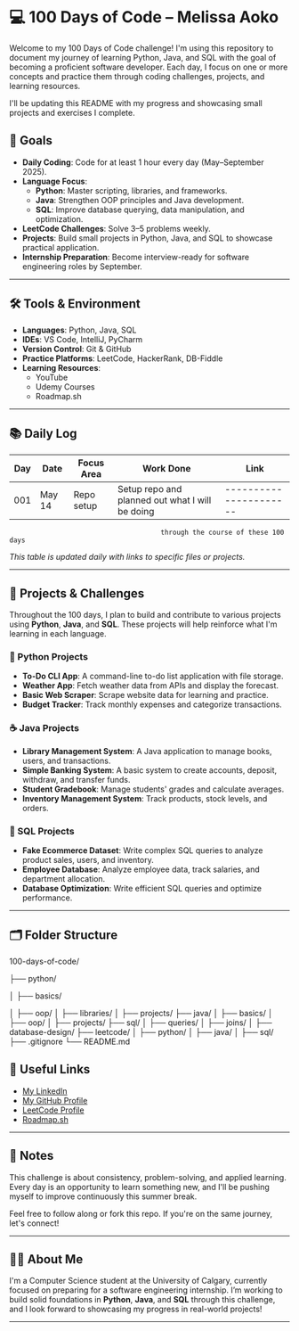 # 💻 100 Days of Code – Melissa Aoko

Welcome to my 100 Days of Code challenge! I'm using this repository to document my journey of learning Python, Java, and SQL with the goal of becoming a proficient software developer. Each day, I focus on one or more concepts and practice them through coding challenges, projects, and learning resources.

I'll be updating this README with my progress and showcasing small projects and exercises I complete.

## 🎯 Goals

- **Daily Coding**: Code for at least 1 hour every day (May–September 2025).
- **Language Focus**: 
  - **Python**: Master scripting, libraries, and frameworks.
  - **Java**: Strengthen OOP principles and Java development.
  - **SQL**: Improve database querying, data manipulation, and optimization.
- **LeetCode Challenges**: Solve 3–5 problems weekly.
- **Projects**: Build small projects in Python, Java, and SQL to showcase practical application.
- **Internship Preparation**: Become interview-ready for software engineering roles by September.

---

## 🛠️ Tools & Environment

- **Languages**: Python, Java, SQL
- **IDEs**: VS Code, IntelliJ, PyCharm
- **Version Control**: Git & GitHub
- **Practice Platforms**: LeetCode, HackerRank, DB-Fiddle
- **Learning Resources**: 
  - YouTube 
  - Udemy Courses
  - Roadmap.sh

---

## 📚 Daily Log

| Day | Date      | Focus Area          | Work Done                                          | Link |
|-----|-----------|---------------------|---------------------------------------------------|------|
| 001 | May 14    |Repo setup           | Setup repo and planned out what I will be doing   |----------------------|
                                          through the course of these 100 days               

_This table is updated daily with links to specific files or projects._

---

## 🔨 Projects & Challenges

Throughout the 100 days, I plan to build and contribute to various projects using **Python**, **Java**, and **SQL**. These projects will help reinforce what I'm learning in each language.

### 🐍 Python Projects
- **To-Do CLI App**: A command-line to-do list application with file storage.
- **Weather App**: Fetch weather data from APIs and display the forecast.
- **Basic Web Scraper**: Scrape website data for learning and practice.
- **Budget Tracker**: Track monthly expenses and categorize transactions.

### ☕ Java Projects
- **Library Management System**: A Java application to manage books, users, and transactions.
- **Simple Banking System**: A basic system to create accounts, deposit, withdraw, and transfer funds.
- **Student Gradebook**: Manage students' grades and calculate averages.
- **Inventory Management System**: Track products, stock levels, and orders.

### 🧮 SQL Projects
- **Fake Ecommerce Dataset**: Write complex SQL queries to analyze product sales, users, and inventory.
- **Employee Database**: Analyze employee data, track salaries, and department allocation.
- **Database Optimization**: Write efficient SQL queries and optimize performance.

---

## 🗂 Folder Structure

100-days-of-code/

├── python/

│ ├── basics/

│ ├── oop/ 
│ ├── libraries/
│ ├── projects/
├── java/
│ ├── basics/
│ ├── oop/
│ ├── projects/
├── sql/
│ ├── queries/
│ ├── joins/
│ ├── database-design/
├── leetcode/
│ ├── python/
│ ├── java/
│ ├── sql/
├── .gitignore
└── README.md

## 🔗 Useful Links

- [My LinkedIn](www.linkedin.com/in/melissa-aoko-54b233295)  
- [My GitHub Profile](https://github.com/melissa-aoko)  
- [LeetCode Profile](https://leetcode.com/u/melissaaoko/)
- [Roadmap.sh ](https://roadmap.sh)  
---

## 📌 Notes

This challenge is about consistency, problem-solving, and applied learning. Every day is an opportunity to learn something new, and I'll be pushing myself to improve continuously this summer break.

Feel free to follow along or fork this repo. If you're on the same journey, let's connect!

---

## 👩‍💻 About Me

I'm a Computer Science student at the University of Calgary, currently focused on preparing for a software engineering internship. I’m working to build solid foundations in **Python**, **Java**, and **SQL** through this challenge, and I look forward to showcasing my progress in real-world projects!

---

